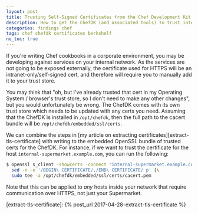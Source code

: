 ```yaml
---
layout: post
title: Trusting Self-Signed Certificates from the Chef Development Kit
description: How to get the ChefDK (and associated tools) to trust internal / self-signed certificates, in an easy oneliner.
categories: findings chef
tags: chef chefdk certificates berkshelf
no_toc: true
---
```

If you're writing Chef cookbooks in a corporate environment, you may be developing against services on your internal network. As the services are not going to be exposed externally, the certificate used for HTTPS will be an intranet-only/self-signed cert, and therefore will require you to manually add it to your trust store.

You may think that "oh, but I've already trusted that cert in my Operating System / browser's trust store, so I don't need to make any other changes", but you would unfortunately be wrong. The ChefDK comes with its own trust store which needs to be updated with any certs you need. Assuming that the ChefDK is installed in `/opt/chefdk`, then the full path to the cacert bundle will be `/opt/chefdk/embedded/ssl/certs`.

We can combine the steps in [my article on extracting certificates][extract-tls-certificate] with writing to the embedded OpenSSL bundle of trusted certs for the ChefDK. For instance, if we want to trust the certificate for the host `internal-supermarket.example.com`, you can run the following:

```bash
$ openssl s_client -showcerts -connect "internal-supermarket.example.com:443" < /dev/null 2>/dev/null |\
  sed -n -e '/BEGIN\ CERTIFICATE/,/END\ CERTIFICATE/ p' |\
  sudo tee -a /opt/chefdk/embedded/ssl/certs/cacert.pem
```

Note that this can be applied to _any_ hosts inside your network that require communication over HTTPS, not just your Supermarket.

[extract-tls-certificate]: {% post_url 2017-04-28-extract-tls-certificate %}

